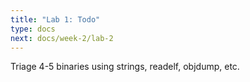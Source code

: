 ```yaml
---
title: "Lab 1: Todo"
type: docs
next: docs/week-2/lab-2
---
```


Triage 4-5 binaries using strings, readelf, objdump, etc.